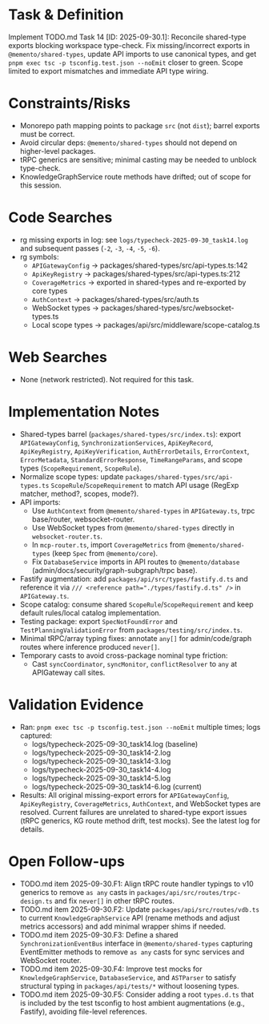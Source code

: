 # Task & Definition
Implement TODO.md Task 14 [ID: 2025-09-30.1]: Reconcile shared-type exports blocking workspace type-check. Fix missing/incorrect exports in `@memento/shared-types`, update API imports to use canonical types, and get `pnpm exec tsc -p tsconfig.test.json --noEmit` closer to green. Scope limited to export mismatches and immediate API type wiring.

# Constraints/Risks
- Monorepo path mapping points to package `src` (not `dist`); barrel exports must be correct.
- Avoid circular deps: `@memento/shared-types` should not depend on higher-level packages.
- tRPC generics are sensitive; minimal casting may be needed to unblock type-check.
- KnowledgeGraphService route methods have drifted; out of scope for this session.

# Code Searches
- rg missing exports in log: see `logs/typecheck-2025-09-30_task14.log` and subsequent passes (`-2`, `-3`, `-4`, `-5`, `-6`).
- rg symbols:
  - `APIGatewayConfig` -> packages/shared-types/src/api-types.ts:142
  - `ApiKeyRegistry` -> packages/shared-types/src/api-types.ts:212
  - `CoverageMetrics` -> exported in shared-types and re-exported by core types
  - `AuthContext` -> packages/shared-types/src/auth.ts
  - WebSocket types -> packages/shared-types/src/websocket-types.ts
  - Local scope types -> packages/api/src/middleware/scope-catalog.ts

# Web Searches
- None (network restricted). Not required for this task.

# Implementation Notes
- Shared-types barrel (`packages/shared-types/src/index.ts`): export `APIGatewayConfig`, `SynchronizationServices`, `ApiKeyRecord`, `ApiKeyRegistry`, `ApiKeyVerification`, `AuthErrorDetails`, `ErrorContext`, `ErrorMetadata`, `StandardErrorResponse`, `TimeRangeParams`, and scope types (`ScopeRequirement`, `ScopeRule`).
- Normalize scope types: update `packages/shared-types/src/api-types.ts` `ScopeRule`/`ScopeRequirement` to match API usage (RegExp matcher, method?, scopes, mode?).
- API imports:
  - Use `AuthContext` from `@memento/shared-types` in `APIGateway.ts`, trpc base/router, websocket-router.
  - Use WebSocket types from `@memento/shared-types` directly in `websocket-router.ts`.
  - In `mcp-router.ts`, import `CoverageMetrics` from `@memento/shared-types` (keep `Spec` from `@memento/core`).
  - Fix `DatabaseService` imports in API routes to `@memento/database` (admin/docs/security/graph-subgraph/trpc base).
- Fastify augmentation: add `packages/api/src/types/fastify.d.ts` and reference it via `/// <reference path="./types/fastify.d.ts" />` in `APIGateway.ts`.
- Scope catalog: consume shared `ScopeRule`/`ScopeRequirement` and keep default rules/local catalog implementation.
- Testing package: export `SpecNotFoundError` and `TestPlanningValidationError` from `packages/testing/src/index.ts`.
- Minimal tRPC/array typing fixes: annotate `any[]` for admin/code/graph routes where inference produced `never[]`.
- Temporary casts to avoid cross-package nominal type friction:
  - Cast `syncCoordinator`, `syncMonitor`, `conflictResolver` to `any` at APIGateway call sites.

# Validation Evidence
- Ran: `pnpm exec tsc -p tsconfig.test.json --noEmit` multiple times; logs captured:
  - logs/typecheck-2025-09-30_task14.log (baseline)
  - logs/typecheck-2025-09-30_task14-2.log
  - logs/typecheck-2025-09-30_task14-3.log
  - logs/typecheck-2025-09-30_task14-4.log
  - logs/typecheck-2025-09-30_task14-5.log
  - logs/typecheck-2025-09-30_task14-6.log (current)
- Results: All original missing-export errors for `APIGatewayConfig`, `ApiKeyRegistry`, `CoverageMetrics`, `AuthContext`, and WebSocket types are resolved. Current failures are unrelated to shared-type export issues (tRPC generics, KG route method drift, test mocks). See the latest log for details.

# Open Follow-ups
- TODO.md item 2025-09-30.F1: Align tRPC route handler typings to v10 generics to remove `as any` casts in `packages/api/src/routes/trpc-design.ts` and fix `never[]` in other tRPC routes.
- TODO.md item 2025-09-30.F2: Update `packages/api/src/routes/vdb.ts` to current `KnowledgeGraphService` API (rename methods and adjust metrics accessors) and add minimal wrapper shims if needed.
- TODO.md item 2025-09-30.F3: Define a shared `SynchronizationEventBus` interface in `@memento/shared-types` capturing EventEmitter methods to remove `as any` casts for sync services and WebSocket router.
- TODO.md item 2025-09-30.F4: Improve test mocks for `KnowledgeGraphService`, `DatabaseService`, and `ASTParser` to satisfy structural typing in `packages/api/tests/*` without loosening types.
- TODO.md item 2025-09-30.F5: Consider adding a root `types.d.ts` that is included by the test tsconfig to host ambient augmentations (e.g., Fastify), avoiding file-level references.
